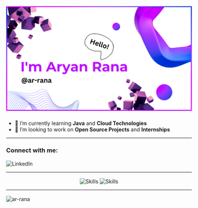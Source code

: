 <h1 align="center">
  <img src="GitHub-page.png" alt="Hi 👋, I'm Aryan Rana(@ar-rana)">
</h1>

- 🌱 I’m currently learning **Java** and **Cloud Technologies**  
- 💞️ I’m looking to work on **Open Source Projects** and **Internships**

---

<h3 align="left" font="bold">Connect with me:</h3>
<p>
  <a href="https://www.linkedin.com/in/-aryan-rana" target="_blank" style="text-decoration:none;">
    <img align="center" src="https://skillicons.dev/icons?i=linkedin" alt="LinkedIn">
  </a>
</p>

---

<p align="center">
  <img align="center" src="https://skillicons.dev/icons?i=html,css,javascript,tailwind,react,next,spring,express,nodejs,java,python,mysql,postgresql,firebase,docker" alt="Skills">
  <img align="center" src="https://skillicons.dev/icons?i=git,github" alt="Skills">
</p>

---

<p>
    <img
      align="center"
      src="https://github-readme-streak-stats.herokuapp.com/?user=ar-rana&"
      alt="ar-rana"
    />
</p>

<!--- 
<p align="center">
  <img width="45%" src="https://github-readme-stats.vercel.app/api?username=ar-rana&show_icons=true&locale=en" alt="GitHub stats for Aryan Rana">
</p>

---

<!--- 
ar-rana/ar-rana is a ✨ special ✨ repository because its `README.md` (this file) appears on your GitHub profile.
You can click the Preview link to take a look at your changes.
--->
